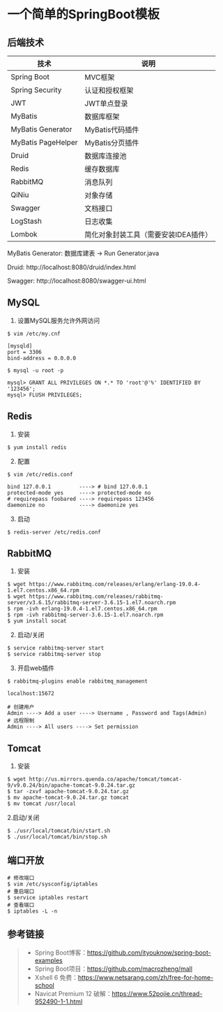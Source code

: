 # 一个简单的SpringBoot模板

## 后端技术
| 技术 | 说明 |
| ---- | ---- |
| Spring Boot | MVC框架 |
| Spring Security | 认证和授权框架 |
| JWT | JWT单点登录 |
| MyBatis | 数据库框架  |
| MyBatis Generator | MyBatis代码插件 |
| MyBatis PageHelper | MyBatis分页插件 |
| Druid | 数据库连接池 |
| Redis | 缓存数据库 |
| RabbitMQ | 消息队列 |
| QiNiu | 对象存储 |
| Swagger | 文档接口 |
| LogStash | 日志收集 |
| Lombok | 简化对象封装工具（需要安装IDEA插件） |

MyBatis Generator:
数据库建表 -> Run Generator.java

Druid:
http://localhost:8080/druid/index.html

Swagger:
http://localhost:8080/swagger-ui.html

## MySQL
1. 设置MySQL服务允许外网访问
```
$ vim /etc/my.cnf

[mysqld]
port = 3306
bind-address = 0.0.0.0

$ mysql -u root -p

mysql> GRANT ALL PRIVILEGES ON *.* TO 'root'@'%' IDENTIFIED BY '123456'; 
mysql> FLUSH PRIVILEGES;
```

## Redis
1. 安装
```
$ yum install redis
```

2. 配置
```
$ vim /etc/redis.conf

bind 127.0.0.1         ----> # bind 127.0.0.1
protected-mode yes     ----> protected-mode no
# requirepass foobared ----> requirepass 123456
daemonize no           ----> daemonize yes
```

3. 启动
```
$ redis-server /etc/redis.conf
```

## RabbitMQ
1. 安装
```
$ wget https://www.rabbitmq.com/releases/erlang/erlang-19.0.4-1.el7.centos.x86_64.rpm
$ wget https://www.rabbitmq.com/releases/rabbitmq-server/v3.6.15/rabbitmq-server-3.6.15-1.el7.noarch.rpm
$ rpm -ivh erlang-19.0.4-1.el7.centos.x86_64.rpm
$ rpm -ivh rabbitmq-server-3.6.15-1.el7.noarch.rpm
$ yum install socat
```

2. 启动/关闭
```
$ service rabbitmq-server start
$ service rabbitmq-server stop
```

3. 开启web插件
```
$ rabbitmq-plugins enable rabbitmq_management

localhost:15672

# 创建用户
Admin ----> Add a user ----> Username , Password and Tags(Admin)
# 远程限制
Admin ----> All users ----> Set permission
```

## Tomcat
1. 安装
```
$ wget http://us.mirrors.quenda.co/apache/tomcat/tomcat-9/v9.0.24/bin/apache-tomcat-9.0.24.tar.gz
$ tar -zxvf apache-tomcat-9.0.24.tar.gz
$ mv apache-tomcat-9.0.24.tar.gz tomcat
$ mv tomcat /usr/local
```

2.启动/关闭
```
$ ./usr/local/tomcat/bin/start.sh
$ ./usr/local/tomcat/bin/stop.sh
```

## 端口开放
```
# 修改端口
$ vim /etc/sysconfig/iptables
# 重启端口
$ service iptables restart
# 查看端口
$ iptables -L -n
```

## 参考链接
>* Spring Boot博客：https://github.com/ityouknow/spring-boot-examples
>* Spring Boot项目：https://github.com/macrozheng/mall
>* Xshell 6 免费：https://www.netsarang.com/zh/free-for-home-school
>* Navicat Premium 12 破解：https://www.52pojie.cn/thread-952490-1-1.html